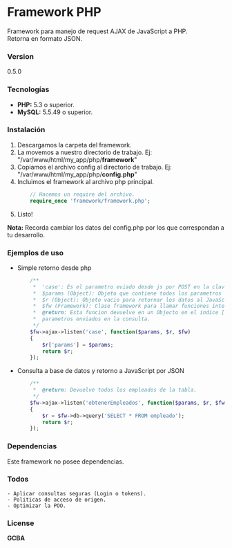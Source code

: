 # Framework PHP

Framework para manejo de request AJAX de JavaScript a PHP.  
Retorna en formato JSON.


### Version
0.5.0


### Tecnologías

* **PHP:** 5.3 o superior.
* **MySQL:** 5.5.49 o superior.


### Instalación  

1. Descargamos la carpeta del framework.  
2. La movemos a nuestro directorio de trabajo. Ej: "/var/www/html/my_app/php/**framework**"
3. Copiamos el archivo config al directorio de trabajo. Ej: "/var/www/html/my_app/php/**config.php**"
4. Incluimos el framework al archivo php principal.
    ```php
        // Hacemos un require del archivo.
        require_once 'framework/framework.php';
    ```
5. Listo!

**Nota:** Recorda cambiar los datos del config.php por los que correspondan a tu desarrollo.

### Ejemplos de uso

- Simple retorno desde php
    ```php
        /**
         *  'case': Es el parametro eviado desde js por POST en la clave 'h'.
         *  $params (Object): Objeto que contiene todos los parametros de la consulta.
         *  $r (Object): Objeto vacio para retornar los datos al JavaScript.
         *  $fw (Framework): Clase framework para llamar funciones internas desde la funcion.
         *  @return: Esta funcion devuelve en un Objecto en el indice ['params'] todos los
         *  parametros enviados en la consulta.
         */
        $fw->ajax->listen('case', function($params, $r, $fw)
        {
        	$r['params'] = $params;
        	return $r;
        });
    ```

- Consulta a base de datos y retorno a JavaScript por JSON
    ```php
        /**
         *  @return: Devuelve todos los empleados de la tabla.
         */
        $fw->ajax->listen('obtenerEmpleados', function($params, $r, $fw)
        {
        	$r = $fw->db->query('SELECT * FROM empleado');
        	return $r;
        });
    ```
    
### Dependencias

Este framework no posee dependencias.


### Todos

    - Aplicar consultas seguras (Login o tokens).
    - Politicas de acceso de origen.
    - Optimizar la POO.
 

### License
**GCBA**
